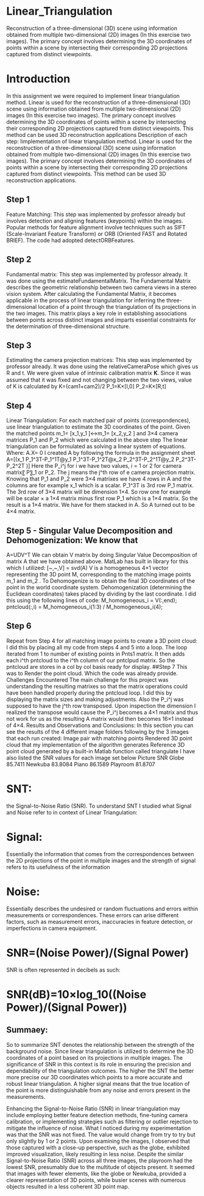 # Linear_Triangulation
Reconstruction of a three-dimensional (3D) scene using information obtained from multiple two-dimensional (2D) images (In this exercise two images). The primary concept involves determining the 3D coordinates of points within a scene by intersecting their corresponding 2D projections captured from distinct viewpoints. 

# Introduction
In this assignment we were required to implement linear triangulation method.  Linear is used for the reconstruction of a three-dimensional (3D) scene using information obtained from multiple two-dimensional (2D) images (In this exercise two images). The primary concept involves determining the 3D coordinates of points within a scene by intersecting their corresponding 2D projections captured from distinct viewpoints. This method can be used 3D reconstruction applications
Description of each step:
	Iimplementation of linear triangulation method.  Linear is used for the reconstruction of a three-dimensional (3D) scene using information obtained from multiple two-dimensional (2D) images (In this exercise two images). The primary concept involves determining the 3D coordinates of points within a scene by intersecting their corresponding 2D projections captured from distinct viewpoints. This method can be used 3D reconstruction applications.
## Step 1
Feature Matching: This step was implemented by professor already but involves detection and aligning features (keypoints) within the images. Popular methods for feature alignment involve techniques such as SIFT (Scale-Invariant Feature Transform) or ORB (Oriented FAST and Rotated BRIEF).  The code had adopted detectORBFeatures.
## Step 2 
Fundamental matrix: This step was implemented by professor already. It was done using the estimateFundamentalMatrix. The Fundamental Matrix describes the geometric relationship between two camera views in a stereo vision system. After calculating the Fundamental Matrix, it becomes applicable in the process of linear triangulation for inferring the three-dimensional location of a point through the triangulation of its projections in the two images. This matrix plays a key role in establishing associations between points across distinct images and imparts essential constraints for the determination of three-dimensional structure.
## Step 3
Estimating the camera projection matrices: This step was implemented by professor already. It was done using the relativeCameraPose which gives us R and t.  We were given value of intrinsic calibration matrix 𝐊. Since it was assumed that it was fixed and not changing between the two views, value of K is calculated by
K=(cam1+cam2)/2
P_1=K×[I,0]
P_2=K×[R,t]
## Step 4
Linear Triangulation: For each matched pair of points (correspondences), use linear triangulation to estimate the 3D coordinates of the point. Given the matched points 
m_1= [x_1,y_1 ]↔m_1= [x_2,y_2 ]
and 3×4 camera matrices P_1  and P_2  which were calculated in the above step 
The linear triangulation can be formulated as solving a linear system of equations. Where:
A.X= 0
I created A by following the formula in the assignment sheet 
A=[(x_1 P_1^3T-P_1^1T@y_1 P_1^3T-P_1^2T@x_2 P_2^3T-P_2^1T@y_2 P_2^3T-P_2^2T )]
Here the P_i^j for i we have two values, i = 1 or 2 for camera matrix〖 P〗_1 or P_2. The j means the j^th row of e camera projection matrix. Knowing that P_1 and P_2  were 3×4 matrixes we have 4 rows in A and the columns are for example x_1 which is a scalar. P_1^3T  is 3rd row P_1 matrix.  The 3rd row of  3×4 matrix will be dimension 1×4. So row one for example will be scalar × a 1×4 matrix minus first row P_1 which is a 1×4 matrix.  So the result is a 1×4 matrix. We have for them stacked in A.  So A turned out to be 4×4 matrix.
## Step 5 - Singular Value Decomposition and Dehomogenization: We know that 
A=UDV^T
We can obtain V matrix by doing Singular Value Decomposition of matrix A that we have obtained above.  MatLab has built in library for this which I utilized:
[~,~,V] = svd(A)
V is a homogeneous 4×1 vector representing the 3D point M, corresponding to the matching image points m_1 and m_2 . To Dehomogenize is to obtain the final 3D coordinates of the point in the world coordinate system. Dehomogenization (determining the Euclidean coordinates) takes placed by dividing by the last coordinate. I did this using the following  lines of code:
    M_homogeneous_i = V(:,end);
    pntcloud(:,i) = M_homogeneous_i(1:3) / M_homogeneous_i(4);
## Step 6
Repeat from Step 4 for all matching image points to create a 3D point cloud: I did this by placing all my code from steps 4 and 5 into a loop. The loop iterated from 1 to number of existing points in Pnts1 matrix. It then adds each i^th pntcloud to the i^th column of our pntclpud matrix. So the pntcloud are stores in a col by col basis ready for display.
##Step 7
This was to Render the point cloud. Which the code was already provide.
Challenges Encountered
The main challenge for this project was understanding the resulting matrixes so that the matrix operations could have been handled properly during the pntcloud loop.  I did this by displaying the matrix sizes and making adjustments.
Also the P_i^j was supposed to have the j^th  row transposed.  Upon inspection the dimension I realized the transpose would cause the P_i^j becomes a 4×1 matrix and thus not work for us as the resulting A matrix would then becomes 16×1  instead of 4×4.
Results and Observations and Conclusions:
In this section you can see the results of the 4 different image folders following by the 3 images that each run created: 
	Image pair with matching points
	Rendered 3D point cloud that my implementation of the algorithm generates 
	Reference 3D point cloud generated by a built-in Matlab function called triangulate
I have also listed the SNR values for each image set below
Picture	SNR
	Globe	85.7411
	Newkuba	83.8084
	Piano	86.1589
	Playroom 81.8707

# SNT: 
the Signal-to-Noise Ratio (SNR). To understand SNT I studied what Signal and Noise refer to in context of Linear Triangulation:
# Signal: 
Essentially the information that comes from the correspondences between the 2D projections of the point in multiple images and the strength of signal refers to its usefulness of the information
# Noise: 
Essentially describes the undesired or random fluctuations and errors within measurements or correspondences. These errors can arise different factors, such as measurement errors, inaccuracies in feature detection, or imperfections in camera equipment. 
# SNR=(Noise Power)/(Signal Power)
SNR is often represented in decibels as such:
# SNR(dB)=10×log_10⁡((Noise Power)/(Signal Power))
## Summaey:
So to summarize SNT denotes the relationship between the strength of the background noise. Since linear triangulation is utilized to determine the 3D coordinates of a point based on its projections in multiple images. The significance of SNR in this context is its role in ensuring the precision and dependability of the triangulation outcomes. The higher the SNT the better more precise our 3D coordinates which points to a more accurate and robust linear triangulation.  A higher signal means that the true location of the point is more distinguishable from any noise and errors present in the measurements.

Enhancing the Signal-to-Noise Ratio (SNR) in linear triangulation may include employing better feature detection methods, fine-tuning camera calibration, or implementing strategies such as filtering or outlier rejection to mitigate the influence of noise. What I noticed during my experimentation was that the SNR was not fixed. The value would change from try to try but only slightly by 1 or 2 points.
Upon examining the images, I observed that those captured with a close-up perspective, such as the globe, exhibited improved visualization, likely resulting in less noise. Despite the similar Signal-to-Noise Ratio (SNR) across all three images, the playroom had the lowest SNR, presumably due to the multitude of objects present. It seemed that images with fewer elements, like the globe or Newkuba, provided a clearer representation of 3D points, while busier scenes with numerous objects resulted in a less coherent 3D point map.

